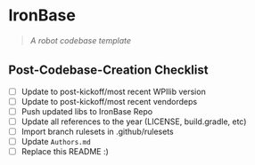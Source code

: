 # IronBase
>###### A robot codebase template

## Post-Codebase-Creation Checklist
* [ ] Update to post-kickoff/most recent WPIlib version
* [ ] Update to post-kickoff/most recent vendordeps
* [ ] Push updated libs to IronBase Repo
* [ ] Update all references to the year (LICENSE, build.gradle, etc)
* [ ] Import branch rulesets in .github/rulesets
* [ ] Update `Authors.md`
* [ ] Replace this README :)
